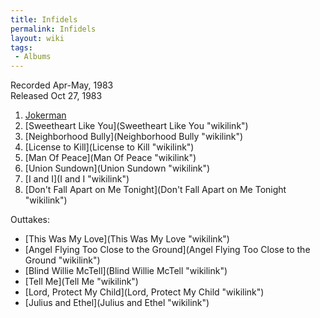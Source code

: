 ```yaml
---
title: Infidels
permalink: Infidels
layout: wiki
tags:
 - Albums
---
```


Recorded Apr-May, 1983  
Released Oct 27, 1983

1.  [Jokerman](Jokerman "wikilink")
2.  [Sweetheart Like You](Sweetheart Like You "wikilink")
3.  [Neighborhood Bully](Neighborhood Bully "wikilink")
4.  [License to Kill](License to Kill "wikilink")
5.  [Man Of Peace](Man Of Peace "wikilink")
6.  [Union Sundown](Union Sundown "wikilink")
7.  [I and I](I and I "wikilink")
8.  [Don't Fall Apart on Me
    Tonight](Don't Fall Apart on Me Tonight "wikilink")

Outtakes:

-   [This Was My Love](This Was My Love "wikilink")
-   [Angel Flying Too Close to the
    Ground](Angel Flying Too Close to the Ground "wikilink")
-   [Blind Willie McTell](Blind Willie McTell "wikilink")
-   [Tell Me](Tell Me "wikilink")
-   [Lord, Protect My Child](Lord, Protect My Child "wikilink")
-   [Julius and Ethel](Julius and Ethel "wikilink")

